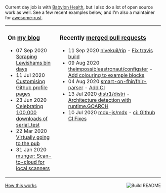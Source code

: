 Current day job is with [Babylon Health](https://github.com/babylonhealth), but I also do a lot of open source work as well. See a few recent examples below, and I'm also a maintainer for [awesome-rust](https://github.com/rust-unofficial/awesome-rust).

<table><tr><td valign="top">

### On [my blog](https://tevps.net/blog)
<!-- blog starts -->
* 07 Sep 2020 [Scraping Lewishams bin days](https://tevps.net/blog/2020/9/7/scraping-lewishams-bin-days/)
* 11 Jul 2020 [Customising Github profile pages](https://tevps.net/blog/2020/7/11/customising-github-profile-pages/)
* 23 Jun 2020 [Celebrating 100,000 downloads of serial_test](https://tevps.net/blog/2020/6/23/celebrating-100000-downloads-serial_test/)
* 22 Mar 2020 [Virtually going to the pub](https://tevps.net/blog/2020/3/22/virtually-going-pub/)
* 31 Jan 2020 [munger: Scan-to-cloud for local scanners](https://tevps.net/blog/2020/1/31/munger-scan-to-cloud-for-local-scanners/)
<!-- blog ends -->

</td><td valign="top">

### Recently [merged pull requests](https://github.com/search?o=desc&q=is%3Apr+author%3Apalfrey+-user%3Apalfrey+is%3Amerged+is%3Apublic&s=created&type=Issues)

<!-- prs starts -->
* 11 Sep 2020 [nivekuil/rip](https://github.com/nivekuil/rip) - [Fix travis build](https://github.com/nivekuil/rip/pull/19)
* 09 Aug 2020 [theimpossibleastronaut/configster](https://github.com/theimpossibleastronaut/configster) - [Add colouring to example blocks](https://github.com/theimpossibleastronaut/configster/pull/9)
* 04 Aug 2020 [smart-on-fhir/fhir-parser](https://github.com/smart-on-fhir/fhir-parser) - [Add CI](https://github.com/smart-on-fhir/fhir-parser/pull/43)
* 13 Jul 2020 [distr1/distri](https://github.com/distr1/distri) - [Architecture detection with runtime.GOARCH](https://github.com/distr1/distri/pull/81)
* 10 Jul 2020 [mdx-js/mdx](https://github.com/mdx-js/mdx) - [ci: Github CI Fixes](https://github.com/mdx-js/mdx/pull/1134)
<!-- prs ends -->

</td></tr></table>

<a href="https://github.com/palfrey/palfrey/actions"><img src="https://github.com/palfrey/palfrey/workflows/Build%20README/badge.svg?branch=master" align="right" alt="Build README"></a> <a href="https://tevps.net/blog/2020/7/11/customising-github-profile-pages/">How this works</a>
